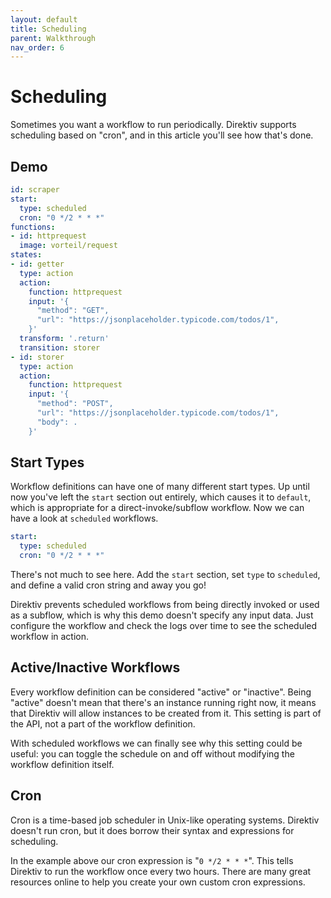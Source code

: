 ```yaml
---
layout: default
title: Scheduling
parent: Walkthrough
nav_order: 6
---
```

# Scheduling 

Sometimes you want a workflow to run periodically. Direktiv supports scheduling based on "cron", and in this article you'll see how that's done.

## Demo 

```yaml
id: scraper
start:
  type: scheduled
  cron: "0 */2 * * *"
functions:
- id: httprequest
  image: vorteil/request
states:
- id: getter 
  type: action
  action:
    function: httprequest
    input: '{
      "method": "GET",
      "url": "https://jsonplaceholder.typicode.com/todos/1",
    }'
  transform: '.return'
  transition: storer
- id: storer
  type: action 
  action:
    function: httprequest
    input: '{
      "method": "POST",
      "url": "https://jsonplaceholder.typicode.com/todos/1",
      "body": .
    }'
```

## Start Types

Workflow definitions can have one of many different start types. Up until now you've left the `start` section out entirely, which causes it to `default`, which is appropriate for a direct-invoke/subflow workflow. Now we can have a look at `scheduled` workflows.

```yaml
start:
  type: scheduled
  cron: "0 */2 * * *"
```

There's not much to see here. Add the `start` section, set `type` to `scheduled`, and define a valid cron string and away you go!

Direktiv prevents scheduled workflows from being directly invoked or used as a subflow, which is why this demo doesn't specify any input data. Just configure the workflow and check the logs over time to see the scheduled workflow in action.

## Active/Inactive Workflows

Every workflow definition can be considered "active" or "inactive". Being "active" doesn't mean that there's an instance running right now, it means that Direktiv will allow instances to be created from it. This setting is part of the API, not a part of the workflow definition.

With scheduled workflows we can finally see why this setting could be useful: you can toggle the schedule on and off without modifying the workflow definition itself.

## Cron

Cron is a time-based job scheduler in Unix-like operating systems. Direktiv doesn't run cron, but it does borrow their syntax and expressions for scheduling. 

In the example above our cron expression is "`0 */2 * * *`". This tells Direktiv to run the workflow once every two hours. There are many great resources online to help you create your own custom cron expressions.
